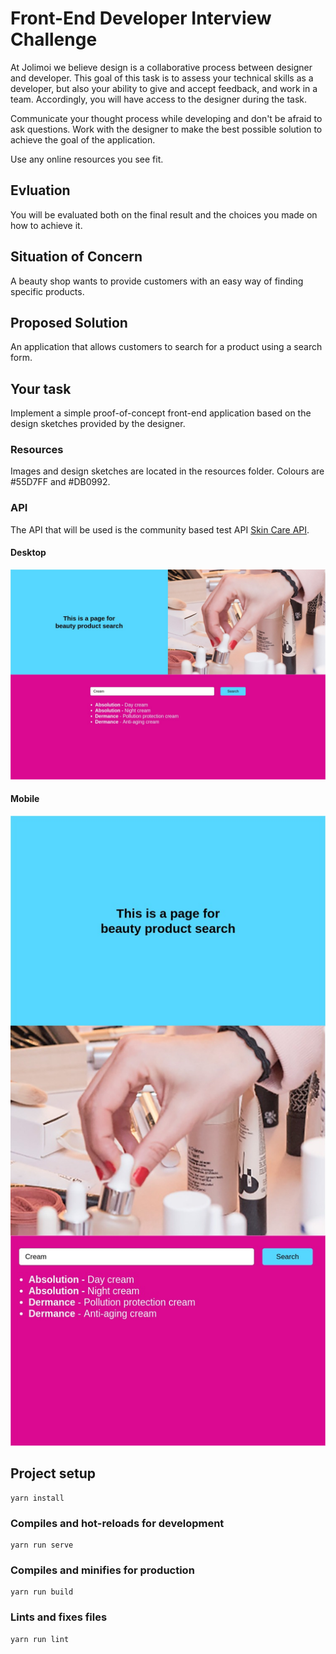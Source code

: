 # Front-End Developer Interview Challenge

At Jolimoi we believe design is a collaborative process between designer and developer.
This goal of this task is to assess your technical skills as a developer, but also your ability to give and accept feedback, and work in a team. Accordingly, you will have access to the designer during the task.

Communicate your thought process while developing and don't be afraid to ask questions. Work with the designer to make the best possible solution to achieve the goal of the application.

Use any online resources you see fit.

## Evluation

You will be evaluated both on the final result and the choices you made on how to achieve it.

## Situation of Concern

A beauty shop wants to provide customers with an easy way of finding specific products.

## Proposed Solution

An application that allows customers to search for a product using a search form.

## Your task

Implement a simple proof-of-concept front-end application based on the design sketches provided by the designer.

### Resources

Images and design sketches are located in the resources folder.
Colours are #55D7FF and #DB0992.

### API

The API that will be used is the community based test API [Skin Care API](https://github.com/LauraRobertson/skincareAPI).

#### Desktop

![Desktop](resources/Desktop.jpg)

#### Mobile

![Mobile](resources/TabletPortrait.jpg)

## Project setup
```
yarn install
```

### Compiles and hot-reloads for development
```
yarn run serve
```

### Compiles and minifies for production
```
yarn run build
```

### Lints and fixes files
```
yarn run lint
```
